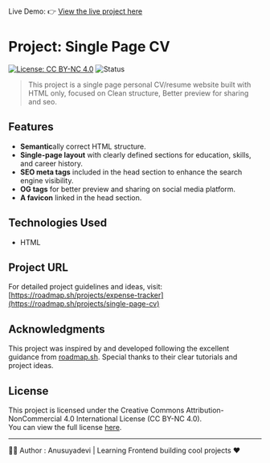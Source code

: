 Live Demo: 👉 [View the live project here](https://anu-techie.github.io/CV-single-page/)

# **Project:** Single Page CV
[![License: CC BY-NC 4.0](https://img.shields.io/badge/License-CC%20BY--NC%204.0-lightgrey)](https://creativecommons.org/licenses/by-nc/4.0/)
![Status](https://img.shields.io/badge/status-active-brightgreen)

>This project is a single page personal CV/resume website built with HTML only, focused on Clean structure, Better preview for sharing and seo.

## Features
  - **Semantic**ally correct HTML structure.
  - **Single-page layout** with clearly defined sections for education, skills, and career history.
  - **SEO meta tags** included in the head section to enhance the search engine visibility.
  - **OG tags** for better preview and sharing on social media platform.
  - **A favicon** linked in the head section.

## Technologies Used
  - HTML

## Project URL

For detailed project guidelines and ideas, visit:
[https://roadmap.sh/projects/expense-tracker](https://roadmap.sh/projects/single-page-cv)

## Acknowledgments

This project was inspired by and developed following the excellent guidance from [roadmap.sh](https://roadmap.sh). Special thanks to their clear tutorials and project ideas.

## License

This project is licensed under the Creative Commons Attribution-NonCommercial 4.0 International License (CC BY-NC 4.0).  
You can view the full license [here](https://creativecommons.org/licenses/by-nc/4.0/).

---

🙋‍♀️ Author : Anusuyadevi |   Learning Frontend building cool projects ❤️
